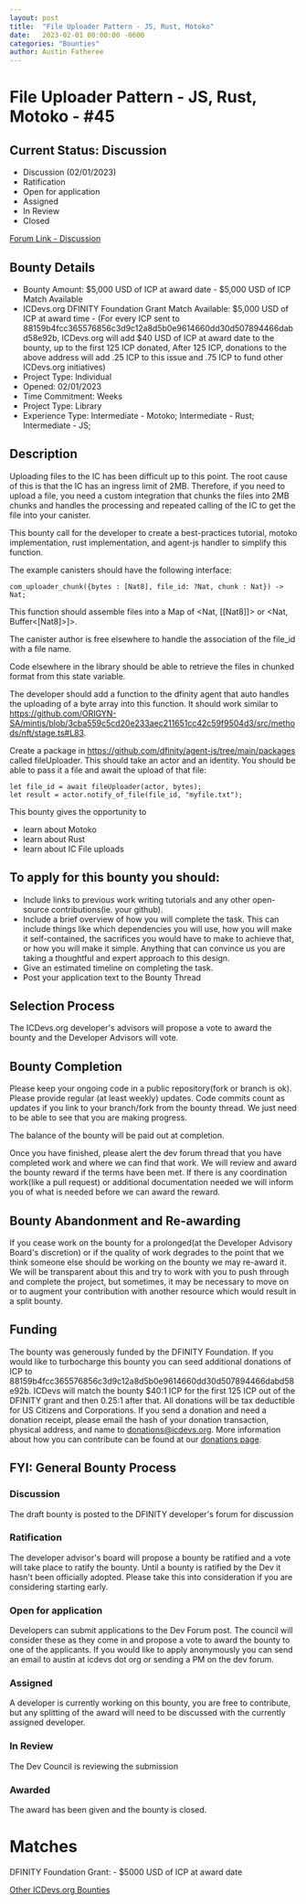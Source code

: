```yaml
---
layout: post
title:  "File Uploader Pattern - JS, Rust, Motoko"
date:   2023-02-01 00:00:00 -0600
categories: "Bounties"
author: Austin Fatheree
---
```


# File Uploader Pattern - JS, Rust, Motoko - #45

## Current Status: Discussion

* Discussion (02/01/2023)
* Ratification 
* Open for application
* Assigned 
* In Review 
* Closed 

[Forum Link - Discussion]()

## Bounty Details

* Bounty Amount: $5,000 USD of ICP at award date - $5,000 USD of ICP Match Available
* ICDevs.org DFINITY Foundation Grant Match Available: $5,000 USD of ICP at award time - (For every ICP sent to 88159b4fcc365576856c3d9c12a8d5b0e9614660dd30d507894466dabd58e92b, ICDevs.org will add $40 USD of ICP at award date to the bounty, up to the first 125 ICP donated, After 125 ICP, donations to the above address will add .25 ICP to this issue and .75 ICP to fund other ICDevs.org initiatives)
* Project Type: Individual
* Opened: 02/01/2023
* Time Commitment: Weeks
* Project Type: Library
* Experience Type: Intermediate - Motoko; Intermediate - Rust; Intermediate - JS;

## Description

Uploading files to the IC has been difficult up to this point.  The root cause of this is that the IC has an ingress limit of 2MB. Therefore, if you need to upload a file, you need a custom integration that chunks the files into 2MB chunks and handles the processing and repeated calling of the IC to get the file into your canister.

This bounty call for the developer to create a best-practices tutorial, motoko implementation, rust implementation, and agent-js handler to simplify this function.

The example canisters should have the following interface:

```
com_uploader_chunk({bytes : [Nat8], file_id: ?Nat, chunk : Nat}) -> Nat; 
```

This function should assemble files into a Map of <Nat, [[Nat8]]> or <Nat, Buffer<[Nat8]>]>.

The canister author is free elsewhere to handle the association of the file_id with a file name.

Code elsewhere in the library should be able to retrieve the files in chunked format from this state variable.

The developer should add a function to the dfinity agent that auto handles the uploading of a byte array into this function. It should work similar to https://github.com/ORIGYN-SA/mintjs/blob/3cba559c5cd20e233aec211651cc42c59f9504d3/src/methods/nft/stage.ts#L83.

Create a package in https://github.com/dfinity/agent-js/tree/main/packages called fileUploader.  This should take an actor and an identity.  You should be able to pass it a file and await the upload of that file:

```
let file_id = await fileUploader(actor, bytes);
let result = actor.notify_of_file(file_id, "myfile.txt");
```



This bounty gives the opportunity to

* learn about Motoko
* learn about Rust
* learn about IC File uploads

## To apply for this bounty you should:

* Include links to previous work writing tutorials and any other open-source contributions(ie. your github).
* Include a brief overview of how you will complete the task. This can include things like which dependencies you will use, how you will make it self-contained, the sacrifices you would have to make to achieve that, or how you will make it simple. Anything that can convince us you are taking a thoughtful and expert approach to this design.
* Give an estimated timeline on completing the task.
* Post your application text to the Bounty Thread

## Selection Process

The ICDevs.org developer's advisors will propose a vote to award the bounty and the Developer Advisors will vote.

## Bounty Completion

Please keep your ongoing code in a public repository(fork or branch is ok). Please provide regular (at least weekly) updates.  Code commits count as updates if you link to your branch/fork from the bounty thread.  We just need to be able to see that you are making progress.

The balance of the bounty will be paid out at completion.

Once you have finished, please alert the dev forum thread that you have completed work and where we can find that work.  We will review and award the bounty reward if the terms have been met.  If there is any coordination work(like a pull request) or additional documentation needed we will inform you of what is needed before we can award the reward.

## Bounty Abandonment and Re-awarding

If you cease work on the bounty for a prolonged(at the Developer Advisory Board's discretion) or if the quality of work degrades to the point that we think someone else should be working on the bounty we may re-award it.  We will be transparent about this and try to work with you to push through and complete the project, but sometimes, it may be necessary to move on or to augment your contribution with another resource which would result in a split bounty.

## Funding

The bounty was generously funded by the DFINITY Foundation. If you would like to turbocharge this bounty you can seed additional donations of ICP to 88159b4fcc365576856c3d9c12a8d5b0e9614660dd30d507894466dabd58e92b.  ICDevs will match the bounty $40:1 ICP for the first 125 ICP out of the DFINITY grant and then 0.25:1 after that.  All donations will be tax deductible for US Citizens and Corporations.  If you send a donation and need a donation receipt, please email the hash of your donation transaction, physical address, and name to donations@icdevs.org.  More information about how you can contribute can be found at our [donations page](https://icdevs.org/donations.html).


## FYI: General Bounty Process

### Discussion

The draft bounty is posted to the DFINITY developer's forum for discussion

### Ratification

The developer advisor's board will propose a bounty be ratified and a vote will take place to ratify the bounty.  Until a bounty is ratified by the Dev it hasn't been officially adopted. Please take this into consideration if you are considering starting early.

### Open for application

Developers can submit applications to the Dev Forum post.  The council will consider these as they come in and propose a vote to award the bounty to one of the applicants.  If you would like to apply anonymously you can send an email to austin at icdevs dot org or sending a PM on the dev forum.

### Assigned

A developer is currently working on this bounty, you are free to contribute, but any splitting of the award will need to be discussed with the currently assigned developer.

### In Review

The Dev Council is reviewing the submission

### Awarded

The award has been given and the bounty is closed.

# Matches

DFINITY Foundation Grant: - $5000 USD of ICP at award date


[Other ICDevs.org Bounties](https://icdevs.org/bounties.html)

